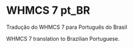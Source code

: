 # WHMCS 7 pt_BR
Tradução do WHMCS 7 para Português do Brasil

WHMCS 7 translation to Brazilian Portuguese.
